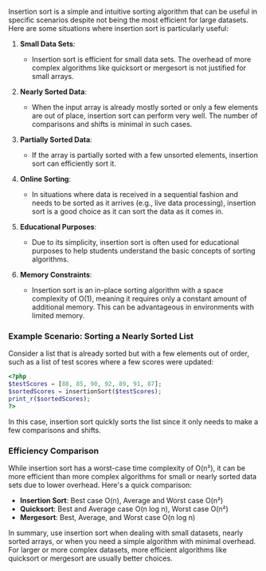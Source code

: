 Insertion sort is a simple and intuitive sorting algorithm that can be useful in specific scenarios despite not being the most efficient for large datasets. Here are some situations where insertion sort is particularly useful:

1. **Small Data Sets**:

   - Insertion sort is efficient for small data sets. The overhead of more complex algorithms like quicksort or mergesort is not justified for small arrays.

2. **Nearly Sorted Data**:

   - When the input array is already mostly sorted or only a few elements are out of place, insertion sort can perform very well. The number of comparisons and shifts is minimal in such cases.

3. **Partially Sorted Data**:

   - If the array is partially sorted with a few unsorted elements, insertion sort can efficiently sort it.

4. **Online Sorting**:

   - In situations where data is received in a sequential fashion and needs to be sorted as it arrives (e.g., live data processing), insertion sort is a good choice as it can sort the data as it comes in.

5. **Educational Purposes**:

   - Due to its simplicity, insertion sort is often used for educational purposes to help students understand the basic concepts of sorting algorithms.

6. **Memory Constraints**:
   - Insertion sort is an in-place sorting algorithm with a space complexity of O(1), meaning it requires only a constant amount of additional memory. This can be advantageous in environments with limited memory.

### Example Scenario: Sorting a Nearly Sorted List

Consider a list that is already sorted but with a few elements out of order, such as a list of test scores where a few scores were updated:

```php
<?php
$testScores = [88, 85, 90, 92, 89, 91, 87];
$sortedScores = insertionSort($testScores);
print_r($sortedScores);
?>
```

In this case, insertion sort quickly sorts the list since it only needs to make a few comparisons and shifts.

### Efficiency Comparison

While insertion sort has a worst-case time complexity of O(n²), it can be more efficient than more complex algorithms for small or nearly sorted data sets due to lower overhead. Here's a quick comparison:

- **Insertion Sort**: Best case O(n), Average and Worst case O(n²)
- **Quicksort**: Best and Average case O(n log n), Worst case O(n²)
- **Mergesort**: Best, Average, and Worst case O(n log n)

In summary, use insertion sort when dealing with small datasets, nearly sorted arrays, or when you need a simple algorithm with minimal overhead. For larger or more complex datasets, more efficient algorithms like quicksort or mergesort are usually better choices.
